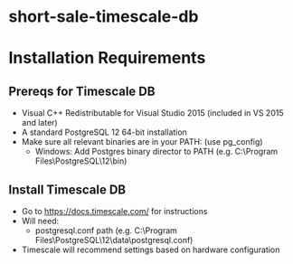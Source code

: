 # short-sale-timescale-db

# Installation Requirements
## Prereqs for Timescale DB
- Visual C++ Redistributable for Visual Studio 2015 (included in VS 2015 and later)
- A standard PostgreSQL 12 64-bit installation
- Make sure all relevant binaries are in your PATH: (use pg_config)
  - Windows: Add Postgres binary director to PATH (e.g. C:\Program Files\PostgreSQL\12\bin)
## Install Timescale DB
- Go to https://docs.timescale.com/ for instructions
- Will need:
  - postgresql.conf path (e.g. C:\Program Files\PostgreSQL\12\data\postgresql.conf)
- Timescale will recommend settings based on hardware configuration

